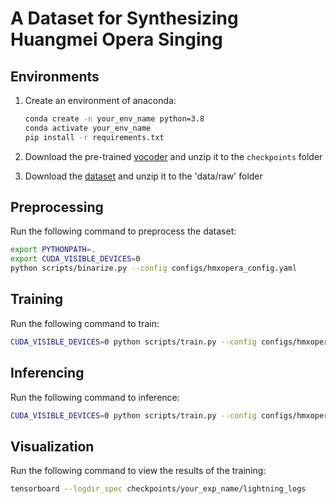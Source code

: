 # A Dataset for Synthesizing Huangmei Opera Singing


## Environments
1. Create an environment of anaconda:

    ```sh
    conda create -n your_env_name python=3.8
    conda activate your_env_name 
    pip install -r requirements.txt
    ```

2. Download the pre-trained [vocoder](https://github.com/MoonInTheRiver/DiffSinger/releases/download/pretrain-model/0109_hifigan_bigpopcs_hop128.zip) and unzip it to the `checkpoints` folder

3. Download the [dataset]() and unzip it to the 'data/raw' folder


## Preprocessing
Run the following command to preprocess the dataset:

```sh
export PYTHONPATH=.
export CUDA_VISIBLE_DEVICES=0
python scripts/binarize.py --config configs/hmxopera_config.yaml
```


## Training
Run the following command to train:

```sh
CUDA_VISIBLE_DEVICES=0 python scripts/train.py --config configs/hmxopera_config.yaml --exp_name your_exp_name --reset
```

## Inferencing
Run the following command to inference:

```sh
CUDA_VISIBLE_DEVICES=0 python scripts/train.py --config configs/hmxopera_config.yaml --exp_name your_exp_name --reset --infer
```
## Visualization
Run the following command to view the results of the training:

```sh
tensorboard --logdir_spec checkpoints/your_exp_name/lightning_logs
```

